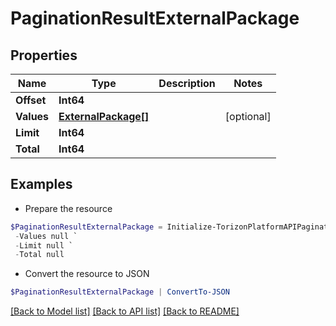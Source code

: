 # PaginationResultExternalPackage
## Properties

Name | Type | Description | Notes
------------ | ------------- | ------------- | -------------
**Offset** | **Int64** |  | 
**Values** | [**ExternalPackage[]**](ExternalPackage.md) |  | [optional] 
**Limit** | **Int64** |  | 
**Total** | **Int64** |  | 

## Examples

- Prepare the resource
```powershell
$PaginationResultExternalPackage = Initialize-TorizonPlatformAPIPaginationResultExternalPackage  -Offset null `
 -Values null `
 -Limit null `
 -Total null
```

- Convert the resource to JSON
```powershell
$PaginationResultExternalPackage | ConvertTo-JSON
```

[[Back to Model list]](../README.md#documentation-for-models) [[Back to API list]](../README.md#documentation-for-api-endpoints) [[Back to README]](../README.md)

